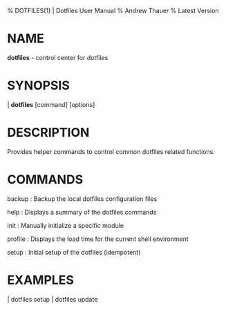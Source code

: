% DOTFILES(1) | Dotfiles User Manual
% Andrew Thauer
% Latest Version

# NAME

**dotfiles** - control center for dotfiles

# SYNOPSIS

| **dotfiles** \[command] \[options]

# DESCRIPTION

Provides helper commands to control common dotfiles related functions.

# COMMANDS

backup
: Backup the local dotfiles configuration files

help
: Displays a summary of the dotfiles commands

init
: Manually initialize a specific module

profile
: Displays the load time for the current shell environment

setup
: Initial setup of the dotfiles (idempotent)

# EXAMPLES

| dotfiles setup
| dotfiles update
